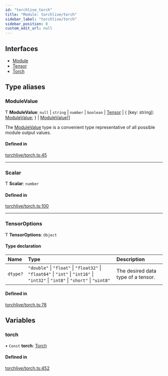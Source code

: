 ```yaml
---
id: "torchlive_torch"
title: "Module: torchlive/torch"
sidebar_label: "torchlive/torch"
sidebar_position: 0
custom_edit_url: null
---
```


## Interfaces

- [Module](../interfaces/torchlive_torch.module.md)
- [Tensor](../interfaces/torchlive_torch.tensor.md)
- [Torch](../interfaces/torchlive_torch.torch.md)

## Type aliases

### ModuleValue

Ƭ **ModuleValue**: ``null`` \| `string` \| `number` \| `boolean` \| [Tensor](../interfaces/torchlive_torch.tensor.md) \| { [key: string]: [ModuleValue](torchlive_torch.md#modulevalue);  } \| [ModuleValue](torchlive_torch.md#modulevalue)[]

The [ModuleValue](torchlive_torch.md#modulevalue) type is a convenient type representative of all possible
module output values.

#### Defined in

[torchlive/torch.ts:45](https://github.com/pytorch/live/blob/58996af/react-native-pytorch-core/src/torchlive/torch.ts#L45)

___

### Scalar

Ƭ **Scalar**: `number`

#### Defined in

[torchlive/torch.ts:100](https://github.com/pytorch/live/blob/58996af/react-native-pytorch-core/src/torchlive/torch.ts#L100)

___

### TensorOptions

Ƭ **TensorOptions**: `Object`

#### Type declaration

| Name | Type | Description |
| :------ | :------ | :------ |
| `dtype?` | ``"double"`` \| ``"float"`` \| ``"float32"`` \| ``"float64"`` \| ``"int"`` \| ``"int16"`` \| ``"int32"`` \| ``"int8"`` \| ``"short"`` \| ``"uint8"`` | The desired data type of a tensor. |

#### Defined in

[torchlive/torch.ts:78](https://github.com/pytorch/live/blob/58996af/react-native-pytorch-core/src/torchlive/torch.ts#L78)

## Variables

### torch

• `Const` **torch**: [Torch](../interfaces/torchlive_torch.torch.md)

#### Defined in

[torchlive/torch.ts:452](https://github.com/pytorch/live/blob/58996af/react-native-pytorch-core/src/torchlive/torch.ts#L452)
